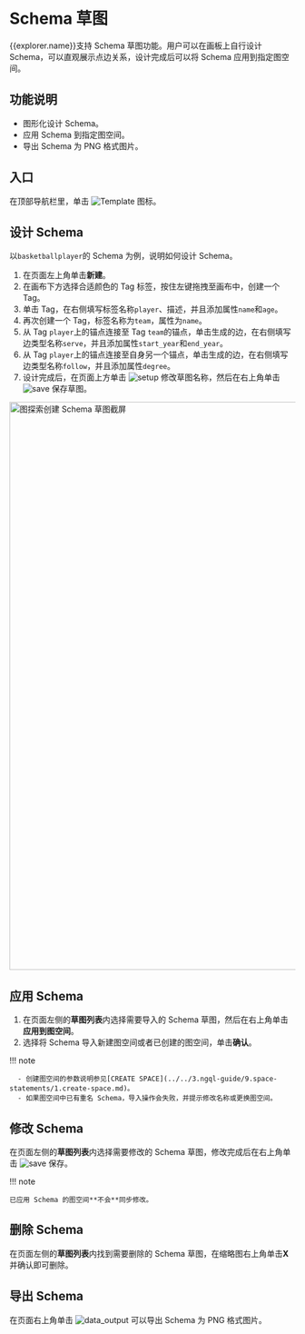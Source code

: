 # Schema 草图

{{explorer.name}}支持 Schema 草图功能。用户可以在画板上自行设计 Schema，可以直观展示点边关系，设计完成后可以将 Schema 应用到指定图空间。

## 功能说明

- 图形化设计 Schema。
- 应用 Schema 到指定图空间。
- 导出 Schema 为 PNG 格式图片。

## 入口

在顶部导航栏里，单击 ![Template](https://docs-cdn.nebula-graph.com.cn/figures/sketch_cion_221018.png) 图标。

## 设计 Schema

以`basketballplayer`的 Schema 为例，说明如何设计 Schema。

1. 在页面左上角单击**新建**。
2. 在画布下方选择合适颜色的 Tag 标签，按住左键拖拽至画布中，创建一个 Tag。
3. 单击 Tag，在右侧填写标签名称`player`、描述，并且添加属性`name`和`age`。
4. 再次创建一个 Tag，标签名称为`team`，属性为`name`。
5. 从 Tag `player`上的锚点连接至 Tag `team`的锚点，单击生成的边，在右侧填写边类型名称`serve`，并且添加属性`start_year`和`end_year`。
6. 从 Tag `player`上的锚点连接至自身另一个锚点，单击生成的边，在右侧填写边类型名称`follow`，并且添加属性`degree`。
7. 设计完成后，在页面上方单击 ![setup](https://docs-cdn.nebula-graph.com.cn/figures/setup-220916.png) 修改草图名称，然后在右上角单击 ![save](https://docs-cdn.nebula-graph.com.cn/figures/workflow-saveAs-220623.png) 保存草图。

<img src="https://docs-cdn.nebula-graph.com.cn/figures/ec_expl_draft_230912_cn.png" width="1000" alt="图探索创建 Schema 草图截屏">

## 应用 Schema

1. 在页面左侧的**草图列表**内选择需要导入的 Schema 草图，然后在右上角单击**应用到图空间**。
2. 选择将 Schema 导入新建图空间或者已创建的图空间，单击**确认**。

  !!! note

      - 创建图空间的参数说明参见[CREATE SPACE](../../3.ngql-guide/9.space-statements/1.create-space.md)。
      - 如果图空间中已有重名 Schema，导入操作会失败，并提示修改名称或更换图空间。

## 修改 Schema

在页面左侧的**草图列表**内选择需要修改的 Schema 草图，修改完成后在右上角单击 ![save](https://docs-cdn.nebula-graph.com.cn/figures/workflow-saveAs-220623.png) 保存。

!!! note

    已应用 Schema 的图空间**不会**同步修改。

## 删除 Schema

在页面左侧的**草图列表**内找到需要删除的 Schema 草图，在缩略图右上角单击**X**并确认即可删除。

## 导出 Schema

在页面右上角单击 ![data_output](https://docs-cdn.nebula-graph.com.cn/figures/explorer-btn-output.png) 可以导出 Schema 为 PNG 格式图片。
